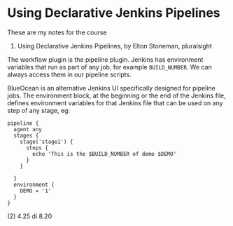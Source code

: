 # Using Declarative Jenkins Pipelines

These are my notes for the course

1. Using Declarative Jenkins Pipelines, by Elton Stoneman, pluralsight


The workflow plugin is the pipeline plugin.
Jenkins has environment variables that run as part of any job, for example <code>BUILD_NUMBER</code>. We can always access them in our pipeline scripts.

BlueOcean is an alternative Jenkins UI specifically designed for pipeline jobs.
The environment block, at the beginning or the end of the Jenkins file, defines environment variables for that Jenkins file that can be used on any step of any stage, eg:
```Jenkinsfile
pipeline {
  agent any
  stages {
    stage('stage1') {
      steps {
        echo 'This is the $BUILD_NUMBER of demo $DEMO'
      }
    }

  }
  environment {
    DEMO = '1'
  }
}
``` 

(2) 4.25 di 8.20